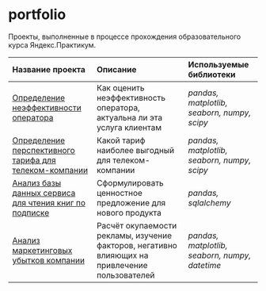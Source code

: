 # portfolio
Проекты, выполненные в процессе прохождения образовательного курса Яндекс.Практикум.

| Название проекта | Описание | Используемые библиотеки | 
| :---------------------- | :---------------------- | :---------------------- |
| [Определение неэффективности оператора](call_centers) | Как оценить неэффективность оператора, актуальна ли эта услуга клиентам | *pandas, matplotlib, seaborn, numpy, scipy* |
| [Определение перспективного тарифа для телеком-компании](telecom) | Какой тариф наиболее выгодный для телеком-компании | *pandas, matplotlib, seaborn, numpy, scipy* |
| [Анализ базы данных сервиса для чтения книг по подписке](books) | Cформулировать ценностное предложение для нового продукта | *pandas, sqlalchemy* |
| [Анализ маркетинговых убытков компании](marketing) | Расчёт окупаемости рекламы, изучение факторов, негативно влияющих на привлечение пользователей | *pandas, matplotlib, seaborn, numpy, datetime* |